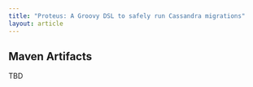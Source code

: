 ```yaml
---
title: "Proteus: A Groovy DSL to safely run Cassandra migrations"
layout: article
---
```


## Maven Artifacts

TBD